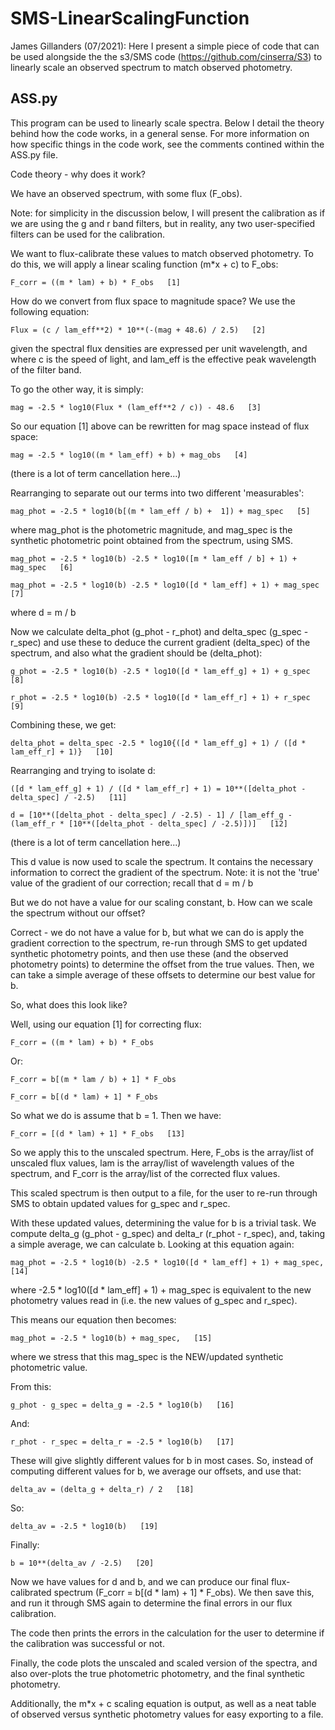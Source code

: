 # SMS-LinearScalingFunction

James Gillanders (07/2021): Here I present a simple piece of code that can be used alongside the the s3/SMS code (https://github.com/cinserra/S3) to linearly scale an observed spectrum to match observed photometry.

ASS.py
------

This program can be used to linearly scale spectra. Below I detail the theory behind how the code works, in a general sense. For more information on how specific things in the code work, see the comments contined within the ASS.py file.

Code theory - why does it work?

We have an observed spectrum, with some flux (F_obs).

Note: for simplicity in the discussion below, I will present the calibration as if we are using the g and r band filters, but in reality, any two user-specified filters can be used for the calibration.

We want to flux-calibrate these values to match observed photometry. To do this, we will apply a linear scaling function (m*x + c) to F_obs:

    F_corr = ((m * lam) + b) * F_obs   [1]

How do we convert from flux space to magnitude space?
We use the following equation:

    Flux = (c / lam_eff**2) * 10**(-(mag + 48.6) / 2.5)   [2]
   
given the spectral flux densities are expressed per unit wavelength, and where c is the speed of light, and lam_eff is the effective peak wavelength of the filter band.

To go the other way, it is simply:

    mag = -2.5 * log10(Flux * (lam_eff**2 / c)) - 48.6   [3]

So our equation [1] above can be rewritten for mag space instead of flux space:

    mag = -2.5 * log10((m * lam_eff) + b) + mag_obs   [4]

(there is a lot of term cancellation here...)

Rearranging to separate out our terms into two different 'measurables':

    mag_phot = -2.5 * log10(b[(m * lam_eff / b) +  1]) + mag_spec   [5]
    
where mag_phot is the photometric magnitude, and mag_spec is the synthetic photometric point obtained from the spectrum, using SMS.

    mag_phot = -2.5 * log10(b) -2.5 * log10([m * lam_eff / b] + 1) + mag_spec   [6]

    mag_phot = -2.5 * log10(b) -2.5 * log10([d * lam_eff] + 1) + mag_spec   [7]

where d = m / b

Now we calculate delta_phot (g_phot - r_phot) and delta_spec (g_spec - r_spec) and use these to deduce the current gradient (delta_spec) of the spectrum, and
also what the gradient should be (delta_phot):

    g_phot = -2.5 * log10(b) -2.5 * log10([d * lam_eff_g] + 1) + g_spec   [8]
    
    r_phot = -2.5 * log10(b) -2.5 * log10([d * lam_eff_r] + 1) + r_spec   [9]

Combining these, we get:

    delta_phot = delta_spec -2.5 * log10{([d * lam_eff_g] + 1) / ([d * lam_eff_r] + 1)}   [10]

Rearranging and trying to isolate d:

    ([d * lam_eff_g] + 1) / ([d * lam_eff_r] + 1) = 10**([delta_phot - delta_spec] / -2.5)   [11]

    d = [10**([delta_phot - delta_spec] / -2.5) - 1] / [lam_eff_g - (lam_eff_r * [10**([delta_phot - delta_spec] / -2.5)])]   [12]

(there is a lot of term cancellation here...)

This d value is now used to scale the spectrum. It contains the necessary information to correct the gradient of the spectrum. Note: it is not the 'true' value of the gradient of our correction; recall that d = m / b

But we do not have a value for our scaling constant, b. How can we scale the spectrum without our offset?

Correct - we do not have a value for b, but what we can do is apply the gradient correction to the spectrum, re-run through SMS to get updated synthetic photometry points, and then use these (and the observed photometry points) to determine the offset from the true values. Then, we can take a simple average of these offsets to determine our best value for b.

So, what does this look like?

Well, using our equation [1] for correcting flux:

    F_corr = ((m * lam) + b) * F_obs

Or:

    F_corr = b[(m * lam / b) + 1] * F_obs
    
    F_corr = b[(d * lam) + 1] * F_obs

So what we do is assume that b = 1. Then we have:

    F_corr = [(d * lam) + 1] * F_obs   [13]

So we apply this to the unscaled spectrum. Here, F_obs is the array/list of unscaled flux values, lam is the array/list of wavelength values of the spectrum, and F_corr is the array/list of the corrected flux values.

This scaled spectrum is then output to a file, for the user to re-run through SMS to obtain updated values for g_spec and r_spec.

With these updated values, determining the value for b is a trivial task. We compute delta_g (g_phot - g_spec) and delta_r (r_phot - r_spec), and, taking a
simple average, we can calculate b. Looking at this equation again:

    mag_phot = -2.5 * log10(b) -2.5 * log10([d * lam_eff] + 1) + mag_spec,   [14]
    
where -2.5 * log10([d * lam_eff] + 1) + mag_spec is equivalent to the new photometry values read in (i.e. the new values of g_spec and r_spec).

This means our equation then becomes:

    mag_phot = -2.5 * log10(b) + mag_spec,   [15]
    
where we stress that this mag_spec is the NEW/updated synthetic photometric value.

From this:

    g_phot - g_spec = delta_g = -2.5 * log10(b)   [16]

And:

    r_phot - r_spec = delta_r = -2.5 * log10(b)   [17]

These will give slightly different values for b in most cases. So, instead of computing different values for b, we average our offsets, and use that:

    delta_av = (delta_g + delta_r) / 2   [18]

So:

    delta_av = -2.5 * log10(b)   [19]

Finally:

    b = 10**(delta_av / -2.5)   [20]

Now we have values for d and b, and we can produce our final flux-calibrated spectrum (F_corr = b[(d * lam) +  1] * F_obs). We then save this, and run it through SMS again to determine the final errors in our flux calibration.

The code then prints the errors in the calculation for the user to determine if the calibration was successful or not.

Finally, the code plots the unscaled and scaled version of the spectra, and also over-plots the true photometric photometry, and the final synthetic photometry.

Additionally, the m*x + c scaling equation is output, as well as a neat table of observed versus synthetic photometry values for easy exporting to a file.

